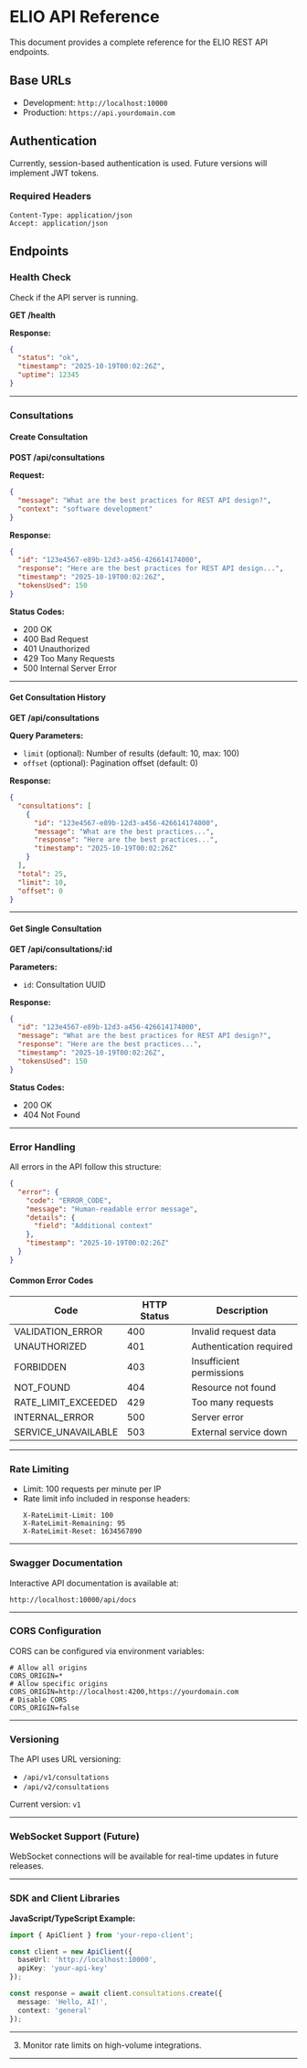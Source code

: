 # ELIO API Reference

This document provides a complete reference for the ELIO REST API endpoints.

## Base URLs

- Development: `http://localhost:10000`
- Production: `https://api.yourdomain.com`

## Authentication

Currently, session-based authentication is used. Future versions will implement JWT tokens.

### Required Headers

```http
Content-Type: application/json
Accept: application/json
```

## Endpoints

### Health Check

Check if the API server is running.

**GET /health**

**Response:**
```json
{
  "status": "ok",
  "timestamp": "2025-10-19T00:02:26Z",
  "uptime": 12345
}
```

---

### Consultations

#### Create Consultation

**POST /api/consultations**

**Request:**
```json
{
  "message": "What are the best practices for REST API design?",
  "context": "software development"
}
```

**Response:**
```json
{
  "id": "123e4567-e89b-12d3-a456-426614174000",
  "response": "Here are the best practices for REST API design...",
  "timestamp": "2025-10-19T00:02:26Z",
  "tokensUsed": 150
}
```

**Status Codes:**
- 200 OK
- 400 Bad Request
- 401 Unauthorized
- 429 Too Many Requests
- 500 Internal Server Error

---

#### Get Consultation History

**GET /api/consultations**

**Query Parameters:**
- `limit` (optional): Number of results (default: 10, max: 100)
- `offset` (optional): Pagination offset (default: 0)

**Response:**
```json
{
  "consultations": [
    {
      "id": "123e4567-e89b-12d3-a456-426614174000",
      "message": "What are the best practices...",
      "response": "Here are the best practices...",
      "timestamp": "2025-10-19T00:02:26Z"
    }
  ],
  "total": 25,
  "limit": 10,
  "offset": 0
}
```

---

#### Get Single Consultation

**GET /api/consultations/:id**

**Parameters:**
- `id`: Consultation UUID

**Response:**
```json
{
  "id": "123e4567-e89b-12d3-a456-426614174000",
  "message": "What are the best practices for REST API design?",
  "response": "Here are the best practices...",
  "timestamp": "2025-10-19T00:02:26Z",
  "tokensUsed": 150
}
```

**Status Codes:**
- 200 OK
- 404 Not Found

---

### Error Handling

All errors in the API follow this structure:

```json
{
  "error": {
    "code": "ERROR_CODE",
    "message": "Human-readable error message",
    "details": {
      "field": "Additional context"
    },
    "timestamp": "2025-10-19T00:02:26Z"
  }
}
```

#### Common Error Codes

| Code | HTTP Status | Description |
|------|-------------|-------------|
| VALIDATION_ERROR | 400 | Invalid request data |
| UNAUTHORIZED     | 401 | Authentication required |
| FORBIDDEN        | 403 | Insufficient permissions |
| NOT_FOUND        | 404 | Resource not found |
| RATE_LIMIT_EXCEEDED | 429 | Too many requests |
| INTERNAL_ERROR   | 500 | Server error |
| SERVICE_UNAVAILABLE | 503 | External service down |

---

### Rate Limiting

- Limit: 100 requests per minute per IP
- Rate limit info included in response headers:
  ```
  X-RateLimit-Limit: 100
  X-RateLimit-Remaining: 95
  X-RateLimit-Reset: 1634567890
  ```

---

### Swagger Documentation

Interactive API documentation is available at:
```
http://localhost:10000/api/docs
```

---

### CORS Configuration

CORS can be configured via environment variables:

```env
# Allow all origins
CORS_ORIGIN=*
# Allow specific origins
CORS_ORIGIN=http://localhost:4200,https://yourdomain.com
# Disable CORS
CORS_ORIGIN=false
```

---

### Versioning

The API uses URL versioning:
- `/api/v1/consultations`
- `/api/v2/consultations`

Current version: `v1`

---

### WebSocket Support (Future)

WebSocket connections will be available for real-time updates in future releases.

---

### SDK and Client Libraries

**JavaScript/TypeScript Example:**
```typescript
import { ApiClient } from 'your-repo-client';

const client = new ApiClient({
  baseUrl: 'http://localhost:10000',
  apiKey: 'your-api-key'
});

const response = await client.consultations.create({
  message: 'Hello, AI!',
  context: 'general'
});
```

---

3. Monitor rate limits on high-volume integrations.

---
